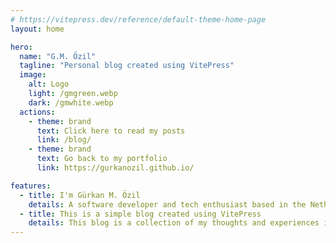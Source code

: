 ```yaml
---
# https://vitepress.dev/reference/default-theme-home-page
layout: home

hero:
  name: "G.M. Özil"
  tagline: "Personal blog created using VitePress"
  image:
    alt: Logo
    light: /gmgreen.webp
    dark: /gmwhite.webp
  actions:
    - theme: brand
      text: Click here to read my posts
      link: /blog/
    - theme: brand
      text: Go back to my portfolio
      link: https://gurkanozil.github.io/

features:
  - title: I'm Gürkan M. Özil
    details: A software developer and tech enthusiast based in the Netherlands.
  - title: This is a simple blog created using VitePress
    details: This blog is a collection of my thoughts and experiences in hopes to get you to know me better, and maybe get to know myself better as well.
---
```

